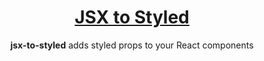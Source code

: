 <div align="center">
  <h1><a href="https://www.npmjs.com/package/jsx-to-styled">JSX to Styled</a></h1>
  <p><strong>jsx-to-styled</strong> adds styled props to your React components</p>
</div>
